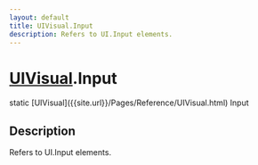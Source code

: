 ```yaml
---
layout: default
title: UIVisual.Input
description: Refers to UI.Input elements.
---
```

# [UIVisual]({{site.url}}/Pages/Reference/UIVisual.html).Input

<div class='signature' markdown='1'>
static [UIVisual]({{site.url}}/Pages/Reference/UIVisual.html) Input
</div>

## Description
Refers to UI.Input elements.

